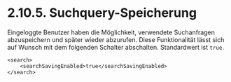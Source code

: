 # 2.10.5. Suchquery-Speicherung

Eingeloggte Benutzer haben die Möglichkeit, verwendete Suchanfragen abzuspeichern und später wieder abzurufen. Diese Funktionalität lässt sich auf Wunsch mit dem folgenden Schalter abschalten. Standardwert ist `true`.  


```markup
<search>
    <searchSavingEnabled>true</searchSavingEnabled>
</search>
```



